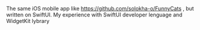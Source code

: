 The same iOS mobile app like https://github.com/solokha-o/FunnyCats , but written on SwiftUI.
My experience with SwiftUI developer lenguage and WidgetKit lybrary
